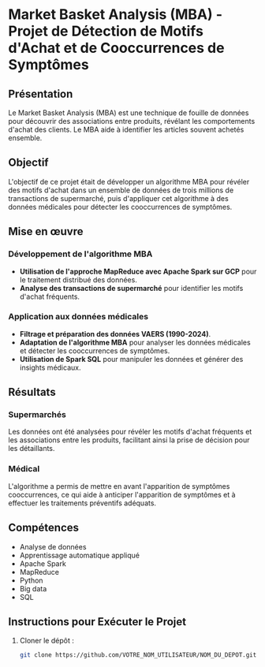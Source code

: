 # Market Basket Analysis (MBA) - Projet de Détection de Motifs d'Achat et de Cooccurrences de Symptômes

## Présentation

Le Market Basket Analysis (MBA) est une technique de fouille de données pour découvrir des associations entre produits, révélant les comportements d'achat des clients. Le MBA aide à identifier les articles souvent achetés ensemble.

## Objectif

L'objectif de ce projet était de développer un algorithme MBA pour révéler des motifs d'achat dans un ensemble de données de trois millions de transactions de supermarché, puis d'appliquer cet algorithme à des données médicales pour détecter les cooccurrences de symptômes.

## Mise en œuvre

### Développement de l'algorithme MBA

- **Utilisation de l'approche MapReduce avec Apache Spark sur GCP** pour le traitement distribué des données.
- **Analyse des transactions de supermarché** pour identifier les motifs d'achat fréquents.

### Application aux données médicales

- **Filtrage et préparation des données VAERS (1990-2024)**.
- **Adaptation de l'algorithme MBA** pour analyser les données médicales et détecter les cooccurrences de symptômes.
- **Utilisation de Spark SQL** pour manipuler les données et générer des insights médicaux.

## Résultats

### Supermarchés

Les données ont été analysées pour révéler les motifs d'achat fréquents et les associations entre les produits, facilitant ainsi la prise de décision pour les détaillants.

### Médical

L'algorithme a permis de mettre en avant l'apparition de symptômes cooccurrences, ce qui aide à anticiper l'apparition de symptômes et à effectuer les traitements préventifs adéquats.

## Compétences

- Analyse de données
- Apprentissage automatique appliqué
- Apache Spark
- MapReduce
- Python
- Big data
- SQL

## Instructions pour Exécuter le Projet

1. Cloner le dépôt :
   ```bash
   git clone https://github.com/VOTRE_NOM_UTILISATEUR/NOM_DU_DEPOT.git
